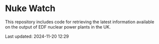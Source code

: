 # Nuke Watch

This repository includes code for retrieving the latest information available on the output of EDF nuclear power plants in the UK.

Last updated: 2024-11-20 12:29
